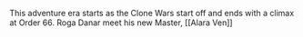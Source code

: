 This adventure era starts as the Clone Wars start off and ends with a climax at Order 66.
Roga Danar meet his new Master, [[Alara Ven]]